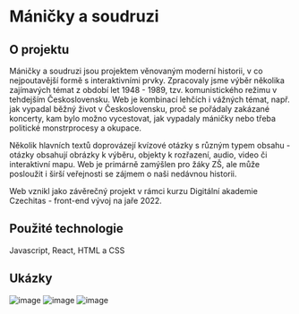 # Máničky a soudruzi

## O projektu

Máničky a soudruzi jsou projektem věnovaným moderní historii, v co nejpoutavější formě s interaktivními prvky. Zpracovaly jsme výběr několika zajímavých témat z období let 1948 - 1989, tzv. komunistického režimu v tehdejším Československu. Web je kombinací lehčích i vážných témat, např. jak vypadal běžný život v Československu, proč se pořádaly zakázané koncerty, kam bylo možno vycestovat, jak vypadaly máničky nebo třeba politické monstrprocesy a okupace.

Několik hlavních textů doprovázejí kvízové otázky s různým typem obsahu - otázky obsahují obrázky k výběru, objekty k rozřazení, audio, video či interaktivní mapu. Web je primárně zamýšlen pro žáky ZŠ, ale může posloužit i širší veřejnosti se zájmem o naši nedávnou historii.

Web vznikl jako závěrečný projekt v rámci kurzu Digitální akademie Czechitas - front-end vývoj na jaře 2022.

## Použité technologie

Javascript, React, HTML a CSS

## Ukázky
![image](https://user-images.githubusercontent.com/101258631/173249562-b964ba3c-8400-47cb-a226-cc66ef64ddb2.png)
![image](https://user-images.githubusercontent.com/101258631/173249863-d05e2d81-f1e5-48fe-8e85-afca79b3d1bc.png)
![image](https://user-images.githubusercontent.com/101258631/173249955-3272cbf0-a35d-47b9-a652-156049899260.png)


